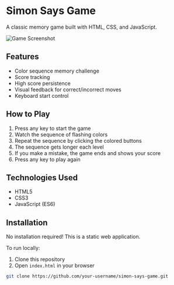 # Simon Says Game

A classic memory game built with HTML, CSS, and JavaScript.

![Game Screenshot](https://via.placeholder.com/400x300)

## Features

- Color sequence memory challenge
- Score tracking
- High score persistence
- Visual feedback for correct/incorrect moves
- Keyboard start control

## How to Play

1. Press any key to start the game
2. Watch the sequence of flashing colors
3. Repeat the sequence by clicking the colored buttons
4. The sequence gets longer each level
5. If you make a mistake, the game ends and shows your score
6. Press any key to play again

## Technologies Used

- HTML5
- CSS3
- JavaScript (ES6)

## Installation

No installation required! This is a static web application.

To run locally:
1. Clone this repository
2. Open `index.html` in your browser

```bash
git clone https://github.com/your-username/simon-says-game.git